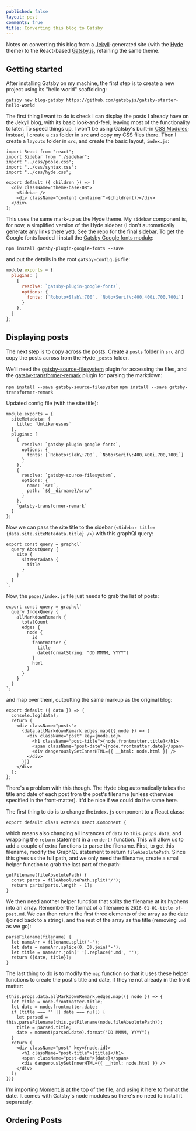 ```yaml
---
published: false
layout: post
comments: true
title: Converting this blog to Gatsby
---
```


Notes on converting this blog from a [Jekyll](https://jekyllrb.com)-generated site (with the [Hyde](https://github.com/poole/hyde) theme) to the React-based [Gatsby.js](https://www.gatsbyjs.org), retaining the same theme.

## Getting started

After installing Gatsby on my machine, the first step is to create a new project using its "hello world" scaffolding:

```
gatsby new blog-gatsby https://github.com/gatsbyjs/gatsby-starter-hello-world
```

The first thing I want to do is check I can display the posts I already have on the Jekyll blog, with its basic look-and-feel, leaving most of the functionality to later. To speed things up, I won't be using Gatsby's built-in [CSS Modules](https://github.com/css-modules/css-modules); instead, I create a `css` folder in `src` and copy my CSS files there. Then I create a `layouts` folder in `src`, and create the basic layout, `index.js`:

```
import React from "react";
import Sidebar from "./sidebar";
import "../css/poole.css";
import "../css/syntax.css";
import "../css/hyde.css";

export default ({ children }) => (
  <div className="theme-base-08">
    <Sidebar />
    <div className="content container">{children()}</div>
  </div>
);
```

This uses the same mark-up as the Hyde theme. My `sidebar` component is, for now, a simplified version of the Hyde sidebar (I don't automatically generate any links there yet). See the repo for the final sidebar. To get the Google fonts loaded I install the [Gatsby Google fonts module](https://www.npmjs.com/package/gatsby-plugin-google-fonts):

`npm install gatsby-plugin-google-fonts --save`

and put the details in the root `gatsby-config.js` file:

```js
module.exports = {
  plugins: [
    {
      resolve: `gatsby-plugin-google-fonts`,
      options: {
        fonts: [`Roboto+Slab\:700`, `Noto+Serif\:400,400i,700,700i`]
      }
    },
  ]
};
```

## Displaying posts

The next step is to copy across the posts. Create a `posts` folder in `src` and copy the posts across from the Hyde `_posts` folder.

We'll need the [gatsby-source-filesystem](https://www.npmjs.com/package/gatsby-source-filesystem) plugin for accessing the files, and the [gatsby-transformer-remark](https://www.npmjs.com/package/gatsby-transformer-remark) plugin for parsing the markdown:

`npm install --save gatsby-source-filesystem`
`npm install --save gatsby-transformer-remark`

Updated config file (with the site title):

```
module.exports = {
  siteMetadata: {
    title: `Unlikenesses`
  },
  plugins: [
    {
      resolve: `gatsby-plugin-google-fonts`,
      options: {
        fonts: [`Roboto+Slab\:700`, `Noto+Serif\:400,400i,700,700i`]
      }
    },
    {
      resolve: `gatsby-source-filesystem`,
      options: {
        name: `src`,
        path: `${__dirname}/src/`
      }
    },
    `gatsby-transformer-remark`
  ]
};
```

Now we can pass the site title to the sidebar (`<Sidebar title={data.site.siteMetadata.title} />`) with this graphQl query:

```
export const query = graphql`
  query AboutQuery {
    site {
      siteMetadata {
        title
      }
    }
  }
`;
```



Now, the `pages/index.js` file just needs to grab the list of posts:

```
export const query = graphql`
  query IndexQuery {
    allMarkdownRemark {
      totalCount
      edges {
        node {
          id
          frontmatter {
            title
            date(formatString: "DD MMMM, YYYY")
          }
          html
        }
      }
    }
  }
`;
```

and map over them, outputting the same markup as the original blog:

```
export default ({ data }) => {
  console.log(data);
  return (
    <div className="posts">
      {data.allMarkdownRemark.edges.map(({ node }) => (
        <div className="post" key={node.id}>
          <h1 className="post-title">{node.frontmatter.title}</h1>
          <span className="post-date">{node.frontmatter.date}</span>
          <div dangerouslySetInnerHTML={{ __html: node.html }} />
        </div>
      ))}
    </div>
  );
};
```

There's a problem with this though. The Hyde blog automatically takes the title and date of each post from the post's filename (unless otherwise specified in the front-matter). It'd be nice if we could do the same here.

The first thing to do is to change the`index.js` component to a React class:

```
export default class extends React.Component {
```

which means also changing all instances of `data` to `this.props.data`, and wrapping the `return` statement in a `render()` function. This will allow us to add a couple of extra functions to parse the filename. First, to get this filename, modify the GraphQL statement to return `fileAbsolutePath`. Since this gives us the full path, and we only need the filename, create a small helper function to grab the last part of the path:

```
getFilename(fileAbsolutePath) {
  const parts = fileAbsolutePath.split('/');
  return parts[parts.length - 1];
}
```

We then need another helper function that splits the filename at its hyphens into an array. Remember the format of a filename is `2016-01-01-title-of-post.md`. We can then return the first three elements of the array as the date (joined back to a string), and the rest of the array as the title (removing `.md` as we go):

```
parseFilename(filename) {
  let nameArr = filename.split('-');
  let date = nameArr.splice(0, 3).join('-');
  let title = nameArr.join(' ').replace('.md', '');
  return ({date, title});
}
```

The last thing to do is to modify the `map` function so that it uses these helper functions to create the post's title and date, if they're not already in the front matter:

```
{this.props.data.allMarkdownRemark.edges.map(({ node }) => {
  let title = node.frontmatter.title;
  let date = node.frontmatter.date;
  if (title === '' || date === null) {
    let parsed = this.parseFilename(this.getFilename(node.fileAbsolutePath));
    title = parsed.title;
    date = moment(parsed.date).format("DD MMMM, YYYY");
  }
  return (
    <div className="post" key={node.id}>
      <h1 className="post-title">{title}</h1>
      <span className="post-date">{date}</span>
      <div dangerouslySetInnerHTML={{ __html: node.html }} />
    </div>
  );
})}
```

I'm importing [Moment.js](https://momentjs.com) at the top of the file, and using it here to format the date. It comes with Gatsby's node modules so there's no need to install it separately.

## Ordering Posts

